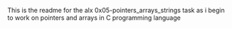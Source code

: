 This is the readme for the alx 0x05-pointers_arrays_strings task as i begin to work on pointers and arrays in C programming language
